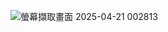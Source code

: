 
![螢幕擷取畫面 2025-04-21 002813](https://github.com/user-attachments/assets/b6a785c0-86f3-4c69-b77a-dc2868144693)
